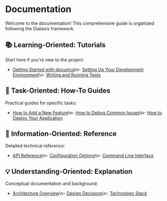 # Documentation

Welcome to the documentation! This comprehensive guide is organized following the Diataxis framework.

## 📚 Learning-Oriented: Tutorials

Start here if you're new to the project:
- [Getting Started with documcp](tutorials/getting-started-with-documcp.md)\n- [Setting Up Your Development Environment](tutorials/setting-up-your-development-environment.md)\n- [Writing and Running Tests](tutorials/writing-and-running-tests.md)

## 🔧 Task-Oriented: How-To Guides

Practical guides for specific tasks:
- [How to Add a New Feature](how-to/how-to-add-a-new-feature.md)\n- [How to Debug Common Issues](how-to/how-to-debug-common-issues.md)\n- [How to Deploy Your Application](how-to/how-to-deploy-your-application.md)

## 📖 Information-Oriented: Reference

Detailed technical reference:
- [API Reference](reference/api-reference.md)\n- [Configuration Options](reference/configuration-options.md)\n- [Command Line Interface](reference/command-line-interface.md)

## 💡 Understanding-Oriented: Explanation

Conceptual documentation and background:
- [Architecture Overview](explanation/architecture-overview.md)\n- [Design Decisions](explanation/design-decisions.md)\n- [Technology Stack](explanation/technology-stack.md)
